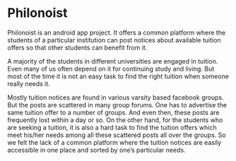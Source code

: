 # Philonoist
Philonoist is an android app project. It offers a common platform where the students of a particular institution can post notices about available tuition offers so that other students can benefit from it.

A majority of the students in different universities are engaged in tuition. Even many of us often depend on it for continuing study and living. But most of the time it is not an easy task to find the right tuition when someone really needs it.

Mostly tuition notices are found in various varsity based facebook groups. But the posts are scattered in many group forums. One has to advertise the same tuition offer to a number of groups. And even then, these posts are frequently lost within a day or so. On the other hand, for the students who are seeking a tuition, it is also a hard task to find the tuition offers which meet his/her needs among all these scattered posts all over the groups. So we felt the lack of a common platform where the tuition notices are easily accessible in one place and sorted by one’s particular needs.
